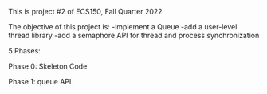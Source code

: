 This is project #2 of ECS150, Fall Quarter 2022

The objective of this project is:
  -implement a Queue 
  -add a user-level thread library
  -add a semaphore API for thread and process synchronization 
  
5 Phases:

  Phase 0:
    Skeleton Code 
  
  Phase 1:
    queue API
    
  
